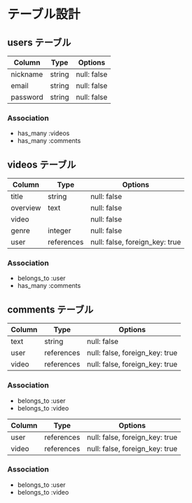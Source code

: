 # テーブル設計

## users テーブル

| Column   | Type   | Options     |
| -------- | ------ | ----------- |
| nickname | string | null: false |
| email    | string | null: false |
| password | string | null: false |

### Association
- has_many :videos
- has_many :comments

## videos テーブル

| Column    | Type       | Options                        |
| --------- | ---------- | ------------------------------ |
| title     | string     | null: false                    |
| overview  | text       | null: false                    |
| video     |            | null: false                    | active_storageの実装
| genre     | integer    | null: false                    |
| user      | references | null: false, foreign_key: true |

### Association
- belongs_to :user
- has_many :comments

## comments テーブル

| Column  | Type       | Options                        |
| ------- | ---------- | ------------------------------ |
| text    | string     | null: false                    |
| user    | references | null: false, foreign_key: true |
| video   | references | null: false, foreign_key: true |

### Association
- belongs_to :user
- belongs_to :video


| Column  | Type       | Options                        |
| ------- | ---------- | ------------------------------ |
| user    | references | null: false, foreign_key: true |
| video   | references | null: false, foreign_key: true |

### Association
- belongs_to :user
- belongs_to :video
